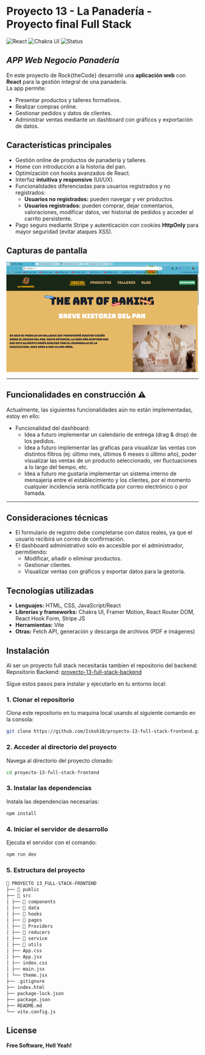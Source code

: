 # Proyecto 13 - La Panadería - Proyecto final Full Stack

![React](https://img.shields.io/badge/React-19.1.0-blue)
![Chakra UI](https://img.shields.io/badge/Chakra_UI-2.10.9-319795)
![Status](https://img.shields.io/badge/Status-In%20Progress-orange)

## _APP Web Negocio Panadería_

En este proyecto de Rock{theCode} desarrollé una **aplicación web** con **React** para la gestión integral de una panadería.  
La app permite:

- Presentar productos y talleres formativos.
- Realizar compras online.
- Gestionar pedidos y datos de clientes.
- Administrar ventas mediante un dashboard con gráficos y exportación de datos.

## Características principales

- Gestión online de productos de panadería y talleres.
- Home con introducción a la historia del pan.
- Optimización con hooks avanzados de React.
- Interfaz **intuitiva y responsive** (UI/UX).
- Funcionalidades diferenciadas para usuarios registrados y no registrados:
  - **Usuarios no registrados:** pueden navegar y ver productos.
  - **Usuarios registrados:** pueden comprar, dejar comentarios, valoraciones, modificar datos, ver historial de pedidos y acceder al carrito persistente.
- Pago seguro mediante Stripe y autenticación con cookies **HttpOnly** para mayor seguridad (evitar ataques XSS).

## Capturas de pantalla

![Home](https://github.com/Iskoh10/proyecto-13-full-stack-frontend/blob/main/public/screenshots/home.png?raw=true)

---

## Funcionalidades en construcción ⚠️

Actualmente, las siguientes funcionalidades aún no están implementadas, estoy en ello:

- Funcionalidad del dashboard:
  - Idea a futuro implementar un calendario de entrega (drag & drop) de los pedidos.
  - Idea a futuro implementar las graficas para visualizar las ventas con distintos filtros (ej: último mes, últimos 6 meses o último año), poder visualizar las ventas de un producto seleccionado, ver fluctuaciones a lo largo del tiempo, etc.
  - Idea a futuro me gustaria implementar un sistema interno de mensajeria entre el establecimiento y los clientes, por el momento cualquier incidencia sería notificada por correo electrónico o por llamada.

---

## Consideraciones técnicas

- El formulario de registro debe completarse con datos reales, ya que el usuario recibirá un correo de confirmación.
- El dashboard administrativo solo es accesible por el administrador, permitiendo:
  - Modificar, añadir o eliminar productos.
  - Gestionar clientes.
  - Visualizar ventas con gráficos y exportar datos para la gestoría.

## Tecnologías utilizadas

- **Lenguajes:** HTML, CSS, JavaScript/React
- **Librerías y frameworks:** Chakra UI, Framer Motion, React Router DOM, React Hook Form, Stripe JS
- **Herramientas:** Vite
- **Otras:** Fetch API, generación y descarga de archivos (PDF e imágenes)

## Instalación

Al ser un proyecto full stack necesitarás tambien el repositorio del backend:
Repositorio Backend: [proyecto-13-full-stack-backend](https://github.com/Iskoh10/proyecto-13-full-stack-backend)

Sigue estos pasos para instalar y ejecutarlo en tu entorno local:

### 1. Clonar el repositorio

Clona este repositorio en tu maquina local usando el siguiente comando en la consola:

```sh
git clone https://github.com/Iskoh10/proyecto-13-full-stack-frontend.git
```

### 2. Acceder al directorio del proyecto

Navega al directorio del proyecto clonado:

```sh
cd proyecto-13-full-stack-frontend
```

### 3. Instalar las dependencias

Instala las dependencias necesarias:

```sh
npm install
```

### 4. Iniciar el servidor de desarrollo

Ejecuta el servidor con el comando:

```sh
npm run dev
```

### 5. Estructura del proyecto

```
📁 PROYECTO 13_FULL-STACK-FRONTEND
├── 📁 public
├── 📁 src
│ ├── 📁 components
│ ├── 📁 data
│ ├── 📁 hooks
│ ├── 📁 pages
│ ├── 📁 Providers
│ ├── 📁 reducers
│ ├── 📁 service
│ ├── 📁 utils
│ ├── App.css
│ ├── App.jsx
│ ├── index.css
│ ├── main.jsx
│ └── theme.jsx
├── .gitignore
├── index.html
├── package-lock.json
├── package.json
├── README.md
└── vite.config.js
```

## License

**Free Software, Hell Yeah!**
